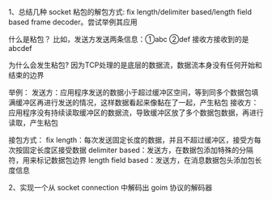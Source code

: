 1、总结几种 socket 粘包的解包方式: fix length/delimiter based/length field based frame decoder。尝试举例其应用

什么是粘包？
比如，发送方发送两条信息：①abc ②def 接收方接收到的是 abcdef

为什么会发生粘包?
因为TCP处理的是底层的数据流，数据流本身没有任何开始和结束的边界

举例：
发送方：应用程序发送的数据小于超过缓冲区空间，等到同多个数据包填满缓冲区再进行发送的情况，这样数据看起来像黏在了一起，产生粘包
接收方：应用程序没有持续读取缓冲区的数据流，导致缓冲区放了多个数据包数据，再进行读取，产生粘包

接包方式：
fix length：每次发送固定长度的数据，并且不超过缓冲区，接受方每次按固定长度区接受数据
delimiter based：发送方，在数据包添加特殊的分隔符，用来标记数据包边界
length field based：发送方，在消息数据包头添加包长度信息

2、实现一个从 socket connection 中解码出 goim 协议的解码器
